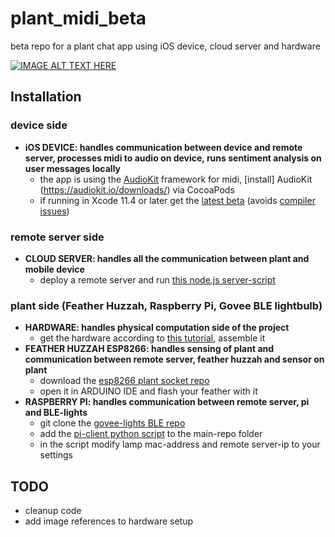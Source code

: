 # plant_midi_beta
beta repo for a plant chat app using iOS device, cloud server and hardware 
  
[![IMAGE ALT TEXT HERE](https://i.vimeocdn.com/video/877513457.jpg)](https://vimeo.com/406891053)

## Installation

### device side
* **iOS DEVICE: handles communication between device and remote server, processes midi to audio on device, runs sentiment analysis on user messages locally**
    * the app is using the [AudioKit](https://audiokit.io/) framework for midi, [install] AudioKit (https://audiokit.io/downloads/) via CocoaPods
    * if running in Xcode 11.4 or later get the [latest beta](https://github.com/AudioKit/Specs) (avoids [compiler issues](https://github.com/AudioKit/AudioKit/issues/1987))

### remote server side
* **CLOUD SERVER: handles all the communication between plant and mobile device**
    * deploy a remote server and run [this node.js server-script](https://gist.github.com/rollasoul/00cd208704a25aabdb647e6643d331db) 

### plant side (Feather Huzzah, Raspberry Pi, Govee BLE lightbulb) 
* **HARDWARE: handles physical computation side of the project**
    * get the hardware according to [this tutorial](https://github.com/electricityforprogress/BiodataSonificationBreadboardKit/blob/master/BiodataBreadboardArduinoKit_v01.pdf), assemble it 
* **FEATHER HUZZAH ESP8266: handles sensing of plant and communication between remote server, feather huzzah and sensor on plant**
    * download the [esp8266 plant socket repo](https://github.com/rollasoul/plant_midi_esp8266_beta)
    * open it in ARDUINO IDE and flash your feather with it 
* **RASPBERRY PI: handles communication between remote server, pi and BLE-lights**
    * git clone the [govee-lights BLE repo](https://github.com/Freemanium/govee_btled)
    * add the [pi-client python script](https://gist.github.com/rollasoul/54bfd4a7ac1e64432e1da83ece3d16b1) to the main-repo folder
    * in the script modify lamp mac-address and remote server-ip to your settings


## TODO
* cleanup code
* add image references to hardware setup
